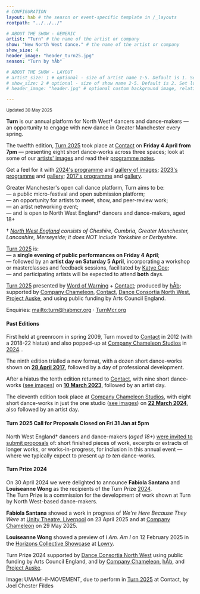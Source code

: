 ```yaml
---
# CONFIGURATION
layout: hab # the season or event-specific template in /_layouts
rootpath: "../../../"

# ABOUT THE SHOW - GENERIC
artist: "Turn" # the name of the artist or company
show: "New North West dance." # the name of the artist or company
show_size: 4
header_image: "header_turn25.jpg"   
season: "Turn by hÅb"

# ABOUT THE SHOW - LAYOUT
# artist_size: 1 # optional - size of artist name 1-5. Default is 1. Set longer names to lower values
# show_size: 2 # optional - size of show name 2-5. Default is 2. Set longer names to lower values
# header_image: "header.jpg" # optional custom background image, relative to current page

---
```

<small>Updated 30 May 2025</small>        
        
**Turn** is our annual platform for North West† dancers and dance-makers — an opportunity to engage with new dance in Greater Manchester every spring.    
             
The twelfth edition, [Turn 2025](/current/2025-turn) took place at <a href="https://contactmcr.com" target="_blank">Contact</a> on **Friday 4 April from 7pm** — presenting eight short dance-works across three spaces; look at some of our [artists' images](/galleries/2025-turnpre/) and read their [programme notes](/current/2025-turn/programme).        
         
Get a feel for it with [2024's programme](/archive/2024-turn) and [gallery of images](/galleries/2024-turn); [2023's programme](/archive/2023-turn) and [gallery](/galleries/2023-turn); [2017's programme](/archive/2017-turn) and [gallery](/galleries/2017-turn).         
        
Greater Manchester's open call dance platform, Turn aims to be:<br>— a public micro-festival and open submission platform;<br>— an opportunity for artists to meet, show, and peer-review work;<br>— an artist networking event;<br>— and is open to North West England† dancers and dance-makers, aged 18+          
         
† *<a href="http://en.wikipedia.org/wiki/North_West_England" target="_blank">North West England</a> consists of Cheshire, Cumbria, Greater Manchester, Lancashire, Merseyside; it does NOT include Yorkshire or Derbyshire*.        
        
[Turn 2025](/current/2025-turn) is:<br>— a **single evening of public performances on Friday 4 April**;<br>— followed by an **artist day on Saturday 5 April**, incorporating a workshop or masterclasses and feedback sessions, facilitated by <a href="https://katyecoe.org" target="_blank">Katye Coe</a>;<br>— and participating artists will be expected to attend **both** days.         
         
[Turn 2025](/current/2025-turn) presented by [Word of Warning](/) + <a href="https://contactmcr.com" target="_blank">Contact</a>; produced by [hÅb](/hab); supported by <a href="https://companychameleon.com" target="_blank">Company Chameleon</a>, <a href="https://contactmcr.com" target="_blank">Contact</a>, <a href="https://danceconsortianorthwest.org" target="_blank">Dance Consortia North West</a>, <a href="https://projectauske.com" target="_blank">Project Auske</a>, and using public funding by Arts Council England.        
         
Enquiries: <mailto:turn@habmcr.org> · <a href="http://turnmcr.org" target="_blank">TurnMcr.org</a>         
         
#### Past Editions        
First held at greenroom in spring 2009, Turn moved to <a href="https://contactmcr.com" target="_blank">Contact</a> in 2012 (with a 2018-22 hiatus) and also popped-up at <a href="https://companychameleon.com" target="_blank">Company Chameleon Studios</a> in [2024](/archive/2024-turn)…          
           
The ninth edition trialled a new format, with a dozen short dance-works shown on [**28 April 2017**](/archive/2017-turn), followed by a day of professional development.         
          
After a hiatus the tenth edition returned to <a href="https://contactmcr.com" target="_blank">Contact</a>, with nine short dance-works ([see images](/galleries/2023-turn)) on [**10 March 2023**](/archive/2023-turn), followed by an artist day.          
          
The eleventh edition took place at <a href="https://companychameleon.com" target="_blank">Company Chameleon Studios</a>, with eight short dance-works in just the one studio ([see images](/galleries/2024-turn)) on **[22 March 2024](/archive/2024-turn)**, also followed by an artist day.          
         
#### Turn 2025 Call for Proposals Closed on Fri 31 Jan at 5pm        
North West England† dancers and dance-makers (*aged 18+*) <a href="http://turnmcr.posthaven.com" target="_blank">were invited to submit proposals</a> of: short finished pieces of work, excerpts or extracts of longer works, or works-in-progress, for inclusion in this annual event — where we typically expect to present *up to ten* dance-works.        
          
#### Turn Prize 2024         
On 30 April 2024 we were delighted to announce **Fabíola Santana** and **Louiseanne Wong** as the recipients of the Turn Prize [2024](/archive/2024-turn).<br>The Turn Prize is a commission for the development of work shown at Turn by North West-based dance-makers.         
         
**Fabíola Santana** showed a work in progress of *We're Here Because They Were* at <a href="https://unitytheatreliverpool.co.uk/whats-on/were-here-because-they-were" target="_blank">Unity Theatre, Liverpool</a> on 23 April 2025 and at [Company Chameleon](/current/2025/santana) on 29 May 2025.         
         
**Louiseanne Wong** showed a preview of *I Am. Am I* on 12 February 2025 in the <a href="https://thelowry.com/pQW3zUL/horizons-collective-showcase" target="_blank">Horizons Collective Showcase</a> at <a href="https://thelowry.com/whats-on/336//horizons-collective-showcase" target="_blank">Lowry</a>.         
         
Turn Prize 2024 supported by <a href="https://danceconsortianorthwest.org" target="_blank">Dance Consortia North West</a> using public funding by Arts Council England, and by <a href="https://companychameleon.com" target="_blank">Company Chameleon</a>, [hÅb](/hab), and <a href="https://projectauske.com" target="_blank">Project Auske</a>.          
         
Image: UMAMI-i!-MOVEMENT, due to perform in [Turn 2025](/current/2025-turn) at Contact, by Joel Chester Fildes
